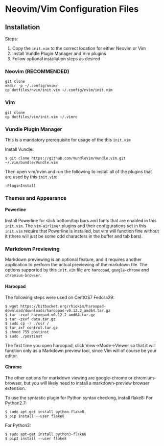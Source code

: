 # Neovim/Vim Configuration Files
## Installation
Steps:
1. Copy the `init.vim` to the correct location for either Neovim or Vim
2. Install Vundle Plugin Manager and Vim plugins
3. Follow optional installation steps as desired

### Neovim (RECOMMENDED)
```
git clone
mkdir -p ~/.config/nvim/
cp dotfiles/nvim/init.vim ~/.config/nvim/init.vim
```
### Vim
```
git clone
cp dotfiles/vim/init.vim ~/.vimrc
```

### Vundle Plugin Manager
This is a mandatory prerequisite for usage of the this `init.vim`

Install Vundle:
```
$ git clone https://github.com/VundleVim/Vundle.vim.git ~/.vim/bundle/Vundle.vim
```
Then open vim/nvim and run the following to install all of the plugins that
are used by this `init.vim`:
```
:PluginInstall
```

### Themes and Appearance
#### Powerline
Install Powerline for slick bottom/top bars and fonts that are enabled in this `init.vim`.
The `vim-airline*` plugins and their configurations set in this `init.vim` require that
Powerline is installed, but vim will function fine without it (there will just be some
odd characters in the buffer and tab bars).

### Markdown Previewing
Markdown previewing is an optional feature, and it requires another application to perform
the actual previewing of the markdown file. The options supported by this `init.vim` file are
`haroopad`, `google-chrome` and `chromium-browser`.

#### Haroopad
The following steps were used on CentOS7 Fedora29:
```
$ wget https://bitbucket.org/rhiokim/haroopad-download/downloads/haroopad-v0.12.2_amd64.tar.gz
$ tar -zxvf haroopad-v0.12.2_amd64.tar.gz
$ tar -zxvf data.tar.gz
$ sudo cp -r ./usr /
$ tar zxf control.tar.gz
$ chmod 755 postinst
$ sudo ./postinst
```
The first time you open haroopad, click View->Mode->Viewer so that it will function only as a
Markdown preview tool, since Vim will of course be your editor.

#### Chrome
The other options for markdown viewing are google-chrome or chromium-browser, but you will
likely need to install a markdown-preview browser extension.

To use the syntastic plugin for Python syntax checking, install flake8:
  For Python2.7:
  ```
  $ sudo apt-get install python-flake8
  $ pip install --user flake8
  ```
  
  For Python3:
  ```
  $ sudo apt-get install python3-flake8
  $ pip3 install --user flake8
  ```
